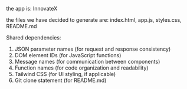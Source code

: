 the app is: InnovateX

the files we have decided to generate are: index.html, app.js, styles.css, README.md

Shared dependencies:
1. JSON parameter names (for request and response consistency)
2. DOM element IDs (for JavaScript functions)
3. Message names (for communication between components)
4. Function names (for code organization and readability)
5. Tailwind CSS (for UI styling, if applicable)
6. Git clone statement (for README.md)
